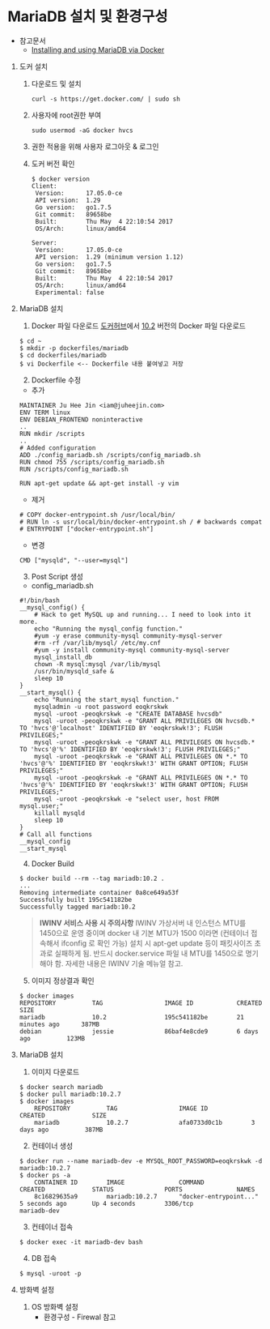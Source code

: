 # MariaDB 설치 및 환경구성

* 참고문서
    * [Installing and using MariaDB via Docker](https://mariadb.com/kb/en/mariadb/installing-and-using-mariadb-via-docker/)
    
    
1. 도커 설치
    1) 다운로드 및 설치
       ```
       curl -s https://get.docker.com/ | sudo sh
       ```

    2) 사용자에 root권한 부여
       ```
       sudo usermod -aG docker hvcs
       ```

    3) 권한 적용을 위해 사용자 로그아웃 & 로그인

    4) 도커 버전 확인
        ```
        $ docker version
        Client:
         Version:      17.05.0-ce
         API version:  1.29
         Go version:   go1.7.5
         Git commit:   89658be
         Built:        Thu May  4 22:10:54 2017
         OS/Arch:      linux/amd64
    
        Server:
         Version:      17.05.0-ce
         API version:  1.29 (minimum version 1.12)
         Go version:   go1.7.5
         Git commit:   89658be
         Built:        Thu May  4 22:10:54 2017
         OS/Arch:      linux/amd64
         Experimental: false
        ```
        
2. MariaDB 설치
    1) Docker 파일 다운로드
    [도커허브](https://hub.docker.com/_/mariadb/)에서 [10.2](https://github.com/docker-library/mariadb/blob/bcf4518ad93834454bcca8029444231bc044afa3/10.2/Dockerfile) 버전의 Docker 파일 다운로드
    ```
    $ cd ~
    $ mkdir -p dockerfiles/mariadb
    $ cd dockerfiles/mariadb
    $ vi Dockerfile <-- Dockerfile 내용 붙여넣고 저장
    ```
    2) Dockerfile 수정
    - 추가
    ``` 
    MAINTAINER Ju Hee Jin <iam@juheejin.com>
    ENV TERM linux
    ENV DEBIAN_FRONTEND noninteractive
    ..
    RUN mkdir /scripts
    ..
    # Added configuration
    ADD ./config_mariadb.sh /scripts/config_mariadb.sh
    RUN chmod 755 /scripts/config_mariadb.sh
    RUN /scripts/config_mariadb.sh
    
    RUN apt-get update && apt-get install -y vim
    ```
    
    - 제거
    ```
    # COPY docker-entrypoint.sh /usr/local/bin/
    # RUN ln -s usr/local/bin/docker-entrypoint.sh / # backwards compat
    # ENTRYPOINT ["docker-entrypoint.sh"]
    ```
    
    - 변경
    ```
    CMD ["mysqld", "--user=mysql"]
    ```
        
    3) Post Script 생성
    - config_mariadb.sh
    ```
    #!/bin/bash
    __mysql_config() {
        # Hack to get MySQL up and running... I need to look into it more.
        echo "Running the mysql_config function."
        #yum -y erase community-mysql community-mysql-server
        #rm -rf /var/lib/mysql/ /etc/my.cnf
        #yum -y install community-mysql community-mysql-server
        mysql_install_db
        chown -R mysql:mysql /var/lib/mysql
        /usr/bin/mysqld_safe &
        sleep 10
    }
    __start_mysql() {
        echo "Running the start_mysql function."
        mysqladmin -u root password eoqkrskwk
        mysql -uroot -peoqkrskwk -e "CREATE DATABASE hvcsdb"
        mysql -uroot -peoqkrskwk -e "GRANT ALL PRIVILEGES ON hvcsdb.* TO 'hvcs'@'localhost' IDENTIFIED BY 'eoqkrskwk!3'; FLUSH PRIVILEGES;"
        mysql -uroot -peoqkrskwk -e "GRANT ALL PRIVILEGES ON hvcsdb.* TO 'hvcs'@'%' IDENTIFIED BY 'eoqkrskwk!3'; FLUSH PRIVILEGES;"
        mysql -uroot -peoqkrskwk -e "GRANT ALL PRIVILEGES ON *.* TO 'hvcs'@'%' IDENTIFIED BY 'eoqkrskwk!3' WITH GRANT OPTION; FLUSH PRIVILEGES;"
        mysql -uroot -peoqkrskwk -e "GRANT ALL PRIVILEGES ON *.* TO 'hvcs'@'%' IDENTIFIED BY 'eoqkrskwk!3' WITH GRANT OPTION; FLUSH PRIVILEGES;"
        mysql -uroot -peoqkrskwk -e "select user, host FROM mysql.user;"
        killall mysqld
        sleep 10
    }
    # Call all functions
    __mysql_config
    __start_mysql
    ```
    4) Docker Build
    ```
    $ docker build --rm --tag mariadb:10.2 .
    ...
    Removing intermediate container 0a8ce649a53f
    Successfully built 195c541182be
    Successfully tagged mariadb:10.2
    ```
    >**IWINV 서비스 사용 시 주의사항**
    IWINV 가상서버 내 인스턴스 MTU를 1450으로 운영 중이며 docker 내 기본 MTU가 1500 이라면
    (컨테이너 접속해서 ifconfig 로 확인 가능) 설치 시 apt-get update 등이 패킷사이즈 초과로 
    실패하게 됨. 반드시 docker.service 파일 내 MTU를 1450으로 명기 해야 함. 
    자세한 내용은 IWINV 기술 메뉴얼 참고.

    5) 이미지 정상결과 확인
    ```
    $ docker images
    REPOSITORY          TAG                 IMAGE ID            CREATED             SIZE
    mariadb             10.2                195c541182be        21 minutes ago      387MB
    debian              jessie              86baf4e8cde9        6 days ago          123MB
    ```
    
3. MariaDB 설치
    1) 이미지 다운로드
    ```
    $ docker search mariadb
    $ docker pull mariadb:10.2.7
    $ docker images
        REPOSITORY          TAG                 IMAGE ID            CREATED             SIZE
        mariadb             10.2.7              afa0733d0c1b        3 days ago          387MB
    ```
    
    2) 컨테이너 생성
    ```
    $ docker run --name mariadb-dev -e MYSQL_ROOT_PASSWORD=eoqkrskwk -d mariadb:10.2.7
    $ docker ps -a
        CONTAINER ID        IMAGE               COMMAND                  CREATED             STATUS              PORTS               NAMES
        8c16829635a9        mariadb:10.2.7      "docker-entrypoint..."   5 seconds ago       Up 4 seconds        3306/tcp            mariadb-dev
    
    ```
    
    3) 컨테이너 접속
    ```
    $ docker exec -it mariadb-dev bash
    ```
    
    4) DB 접속
    ```
    $ mysql -uroot -p
    
    ``` 
        
3. 방화벽 설정
    1) OS 방화벽 설정
        * 환경구성 - Firewal 참고
    




